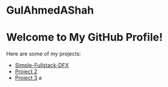 # GulAhmedAShah
# Welcome to My GitHub Profile!

Here are some of my projects:

- [Simple-Fullstack-DFX](https://github.com/GulAhmedshah/Simple-Fullstack-DFX)
- [Project 2](https://github.com/GulAhmedshah/Project-2)
- [Project 3](https://github.com/GulAhmedshah/Project-3)
a
